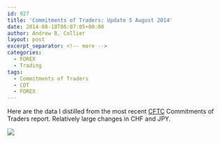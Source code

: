 ```yaml
---
id: 927
title: 'Commitments of Traders: Update 5 August 2014'
date: 2014-08-10T06:07:05+00:00
author: Andrew B. Collier
layout: post
excerpt_separator: <!-- more -->
categories:
  - FOREX
  - Trading
tags:
  - Commitments of Traders
  - COT
  - FOREX
---
```

Here are the data I distilled from the most recent [CFTC](http://www.cftc.gov/index.htm) Commitments of Traders report. Relatively large changes in CHF and JPY.

<!-- more -->

<img src="{{ site.baseurl }}/static/img/2014/08/140805-weekly-change.png">
